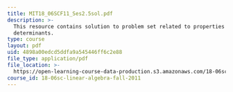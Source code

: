 ```yaml
---
title: MIT18_06SCF11_Ses2.5sol.pdf
description: >-
  This resource contains solution to problem set related to properties of
  determinants.
type: course
layout: pdf
uid: 4898a00edcd5ddfa9a545446ff6c2e88
file_type: application/pdf
file_location: >-
  https://open-learning-course-data-production.s3.amazonaws.com/18-06sc-linear-algebra-fall-2011/4898a00edcd5ddfa9a545446ff6c2e88_MIT18_06SCF11_Ses2.5sol.pdf
course_id: 18-06sc-linear-algebra-fall-2011
---
```

